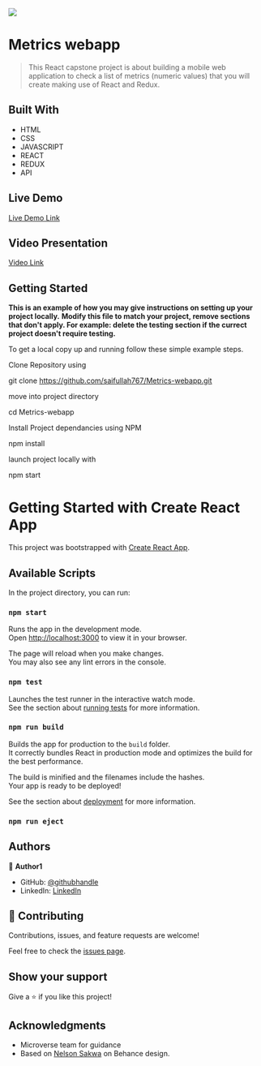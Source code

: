 ![](https://img.shields.io/badge/Microverse-blueviolet)

# Metrics webapp

>  This React capstone project is about building a mobile web application to check a list of metrics (numeric values) that you will create making use of React and Redux.


## Built With

- HTML
- CSS
- JAVASCRIPT
- REACT
- REDUX
- API

## Live Demo

[Live Demo Link](https://reliable-starlight-6295eb.netlify.app)

## Video Presentation

[Video Link](https://youtu.be/f1EjD2zomDo)


## Getting Started

**This is an example of how you may give instructions on setting up your project locally.**
**Modify this file to match your project, remove sections that don't apply. For example: delete the testing section if the currect project doesn't require testing.**


To get a local copy up and running follow these simple example steps.

Clone Repository using

git clone https://github.com/saifullah767/Metrics-webapp.git

move into project directory

cd Metrics-webapp

Install Project dependancies using NPM

npm install

launch project locally with

npm start

# Getting Started with Create React App

This project was bootstrapped with [Create React App](https://github.com/facebook/create-react-app).

## Available Scripts

In the project directory, you can run:

### `npm start`

Runs the app in the development mode.\
Open [http://localhost:3000](http://localhost:3000) to view it in your browser.

The page will reload when you make changes.\
You may also see any lint errors in the console.

### `npm test`

Launches the test runner in the interactive watch mode.\
See the section about [running tests](https://facebook.github.io/create-react-app/docs/running-tests) for more information.

### `npm run build`

Builds the app for production to the `build` folder.\
It correctly bundles React in production mode and optimizes the build for the best performance.

The build is minified and the filenames include the hashes.\
Your app is ready to be deployed!

See the section about [deployment](https://facebook.github.io/create-react-app/docs/deployment) for more information.

### `npm run eject`


## Authors

👤 **Author1**

- GitHub: [@githubhandle](https://github.com/saifullah767)
- LinkedIn: [LinkedIn](https://www.linkedin.com/in/saifkj/)


## 🤝 Contributing

Contributions, issues, and feature requests are welcome!

Feel free to check the [issues page](../../issues/).

## Show your support

Give a ⭐️ if you like this project!

## Acknowledgments

- Microverse team for guidance
- Based on [Nelson Sakwa](https://www.behance.net/sakwadesignstudio) on Behance design.
